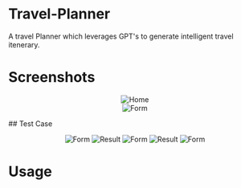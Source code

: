 # Travel-Planner
A travel Planner which leverages GPT's to generate intelligent travel itenerary.

# Screenshots

  <p align="center">
  <img src="Screenshots/1.jpg" alt="Home"><br>
  <img src="Screenshots/2.jpg" alt="Form">
  </p>
## Test Case
  <p align="center">
  <img src="Screenshots/3.jpg" alt="Form">
  <img src="Screenshots/4.jpg" alt="Result">
  <img src="Screenshots/5.jpg" alt="Form">
  <img src="Screenshots/6.jpg" alt="Result">
  <img src="Screenshots/7.jpg" alt="Form">
  </p>

# Usage
